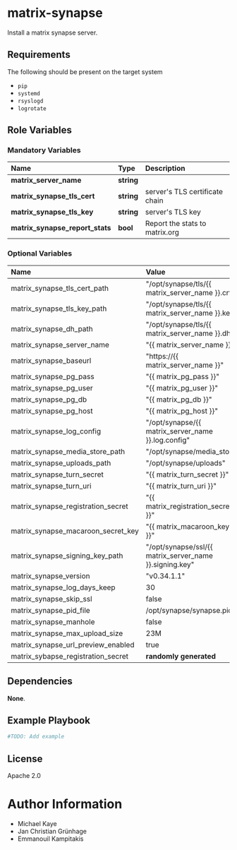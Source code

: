 # matrix-synapse

Install a matrix synapse server.

## Requirements

The following should be present on the target system
* `pip`
* `systemd`
* `rsyslogd`
* `logrotate`

## Role Variables

### Mandatory Variables

| Name | Type | Description |
| :--- | :--- | :--- |
| **matrix_server_name** | __string__ | |
| **matrix_synapse_tls_cert** | __string__ | server's TLS certificate chain |
| **matrix_synapse_tls_key** | __string__ | server's TLS key |
| **matrix_synapse_report_stats** | __bool__ | Report the stats to matrix.org |

### Optional Variables

| Name | Value |
| :--- | :---  |
| matrix_synapse_tls_cert_path | "/opt/synapse/tls/{{ matrix_server_name }}.crt" |
| matrix_synapse_tls_key_path | "/opt/synapse/tls/{{ matrix_server_name }}.key" |
| matrix_synapse_dh_path | "/opt/synapse/tls/{{ matrix_server_name }}.dh" |
| matrix_synapse_server_name | "{{ matrix_server_name }}" |
| matrix_synapse_baseurl | "https://{{ matrix_server_name }}" |
| matrix_synapse_pg_pass | "{{ matrix_pg_pass }}" | 
| matrix_synapse_pg_user | "{{ matrix_pg_user }}" |
| matrix_synapse_pg_db | "{{ matrix_pg_db }}" |
| matrix_synapse_pg_host | "{{ matrix_pg_host }}" |
| matrix_synapse_log_config | "/opt/synapse/{{ matrix_server_name }}.log.config" |
| matrix_synapse_media_store_path | "/opt/synapse/media_store" |
| matrix_synapse_uploads_path | "/opt/synapse/uploads" |
| matrix_synapse_turn_secret | "{{ matrix_turn_secret }}" |
| matrix_synapse_turn_uri | "{{ matrix_turn_uri }}" |
| matrix_synapse_registration_secret | "{{ matrix_registration_secret }}" |
| matrix_synapse_macaroon_secret_key | "{{ matrix_macaroon_key }}" |
| matrix_synapse_signing_key_path | "/opt/synapse/ssl/{{ matrix_server_name }}.signing.key" |
| matrix_synapse_version | "v0.34.1.1" |
| matrix_synapse_log_days_keep | 30 |
| matrix_synapse_skip_ssl | false |
| matrix_synapse_pid_file | /opt/synapse/synapse.pid |
| matrix_synapse_manhole | false |
| matrix_synapse_max_upload_size | 23M |
| matrix_synapse_url_preview_enabled | true |
| matrix_sybapse_registration_secret | __randomly generated__ |

## Dependencies

__None__.

## Example Playbook

```yaml
#TODO: Add example
```

## License

Apache 2.0

# Author Information

* Michael Kaye
* Jan Christian Grünhage
* Emmanouil Kampitakis
